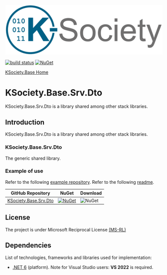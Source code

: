 ![Logo](https://raw.githubusercontent.com/k-society/KSociety.Base/master/docs/K-Society__Logo_vs-negative.png)

[![build status](https://img.shields.io/github/actions/workflow/status/K-Society/KSociety.Base/build.yml?branch=develop)](https://github.com/K-Society/KSociety.Base/actions/workflows/build.yml?query=branch%3Adevelop) [![NuGet](https://img.shields.io/nuget/v/KSociety.Base.InfraSub.Shared)](https://www.nuget.org/profiles/K-Society)

[KSociety.Base Home](https://github.com/K-Society/KSociety.Base)

# KSociety.Base.Srv.Dto

KSociety.Base.Srv.Dto is a library shared among other stack libraries.

## Introduction

KSociety.Base.Srv.Dto is a library shared among other stack libraries.

### KSociety.Base.Srv.Dto
The generic shared library.

### Example of use
Refer to the following [example repository](https://github.com/K-Society/KSociety.Example).
Refer to the following [readme](https://github.com/K-Society/KSociety.Example/tree/master/docs/KSociety.Example.Srv.Dto).

| GitHub Repository | NuGet | Download |
| ------------- | ------------- | ------------- |
| [KSociety.Base.Srv.Dto](https://github.com/K-Society/KSociety.Base/tree/master/Src/01/KSociety.Base.Srv.Dto) | [![NuGet](https://img.shields.io/nuget/v/KSociety.Base.Srv.Dto)](https://www.nuget.org/packages/KSociety.Base.Srv.Dto) | ![NuGet](https://img.shields.io/nuget/dt/KSociety.Base.Srv.Dto) |

## License
The project is under Microsoft Reciprocal License [(MS-RL)](http://www.opensource.org/licenses/MS-RL)

## Dependencies

List of technologies, frameworks and libraries used for implementation:

- [.NET 6](https://dotnet.microsoft.com/download/dotnet/6.0) (platform). Note for Visual Studio users: **VS 2022** is required.